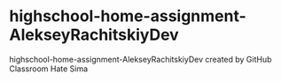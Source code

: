 # highschool-home-assignment-AlekseyRachitskiyDev
highschool-home-assignment-AlekseyRachitskiyDev created by GitHub Classroom
Hate Sima
